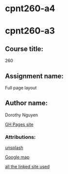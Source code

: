 # cpnt260-a4
# cpnt260-a3

## Course title: 
260

## Assignment name: 
Full page layout

## Author name: 
Dorothy Nguyen

[GH Pages site]()

### Attributions:
[unsplash](https://unsplash.com/photos/dmkmrNptMpw)

[Google map](https://www.google.com/search?q=how+to+add+google+mapcss&sca_esv=570556253&rlz=1C1VDKB_enCA1074CA1074&sxsrf=AM9HkKmu0gZhuQI5yjtUR4n8h9VvAFdhIA%3A1696388038077&ei=xtMcZa_yA7Gt0PEPy4a04Ag&ved=0ahUKEwiv7aPzsduBAxWxFjQIHUsDDYwQ4dUDCBA&uact=5&oq=how+to+add+google+mapcss&gs_lp=Egxnd3Mtd2l6LXNlcnAaAhgCIhhob3cgdG8gYWRkIGdvb2dsZSBtYXBjc3MyBxAAGA0YgAQyBxAAGA0YgAQyBxAAGA0YgAQyBxAAGA0YgAQyBxAAGA0YgAQyBxAAGA0YgAQyBxAAGA0YgAQyBxAAGA0YgAQyBxAAGA0YgAQyBxAAGA0YgARIhQlQ3gNY6AdwAXgBkAEAmAHJAaABiQOqAQUxLjEuMbgBA8gBAPgBAcICDRAAGEcY1gQYsAMYiwPCAgQQIxgnwgIIEAAYigUYkQLCAgUQABiABOIDBBgAIEGIBgGQBgg&sclient=gws-wiz-serp#kpvalbx=_y9McZfXZEPHk0PEPyJy68AQ_45 )

[all the linked site used](https://www.figma.com/file/cjUSIh01OBzobWox2wLEJi/ideas?type=whiteboard&node-id=0%3A1&t=UowldgY7eyusl98B-1 )


